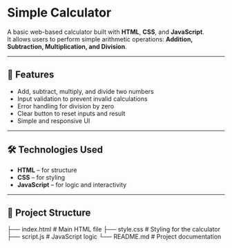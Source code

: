 # Simple Calculator

A basic web-based calculator built with **HTML**, **CSS**, and **JavaScript**.  
It allows users to perform simple arithmetic operations: **Addition, Subtraction, Multiplication, and Division**.

---

## 🚀 Features
- Add, subtract, multiply, and divide two numbers
- Input validation to prevent invalid calculations
- Error handling for division by zero
- Clear button to reset inputs and result
- Simple and responsive UI

---

## 🛠️ Technologies Used
- **HTML** – for structure  
- **CSS** – for styling  
- **JavaScript** – for logic and interactivity  

---

## 📂 Project Structure
├── index.html # Main HTML file
├── style.css # Styling for the calculator
├── script.js # JavaScript logic
└── README.md # Project documentation
